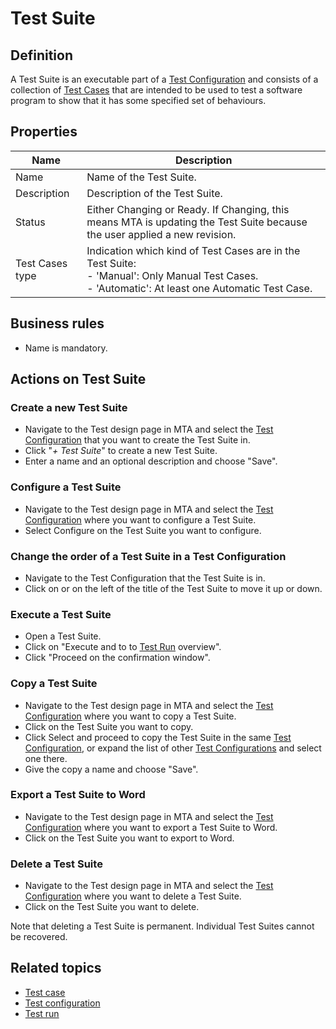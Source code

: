 # Test Suite 

## Definition

A Test Suite is an executable part of a [Test Configuration](test-configuration) and consists of a collection of [Test Cases](test-case) that are intended to be used to test a software program to show that it has some specified set of behaviours.

## Properties
| Name | Description |
| ----------- | ----------- |
| Name | Name of the Test Suite. | 
| Description | Description of the Test Suite. | 
| Status | Either Changing or Ready. If Changing, this means MTA is updating the Test Suite because the user applied a new revision. | 
| Test Cases type | Indication which kind of Test Cases are in the Test Suite: <br /> - 'Manual': Only Manual Test Cases. <br />  - 'Automatic': At least one Automatic Test Case. | 
  
## Business rules
- Name is mandatory.

## Actions on Test Suite

### Create a new Test Suite
- Navigate to the Test design page in MTA and select the [Test Configuration](test-configuration) that you want to create the Test Suite in.
- Click "*+ Test Suite*" to create a new Test Suite.
- Enter a name and an optional description and choose "Save".

### Configure a Test Suite
- Navigate to the Test design page in MTA and select the [Test Configuration](test-configuration) where you want to configure a Test Suite.
- Select Configure on the Test Suite you want to configure.

### Change the order of a Test Suite in a Test Configuration
- Navigate to the Test Configuration that the Test Suite is in.
- Click on <i class="fas fa-arrow-up"></i> or <i class="fas fa-arrow-down"></i> on the left of the title of the Test Suite to move it up or down.

### Execute a Test Suite
- Open a Test Suite.
- Click on "Execute and to to [Test Run](test-run) overview".
- Click "Proceed on the confirmation window".

### Copy a Test Suite
- Navigate to the Test design page in MTA and select the [Test Configuration](test-configuration) where you want to copy a Test Suite.
- Click <i class="fas fa-copy"></i> on the Test Suite you want to copy.
- Click Select and proceed to copy the Test Suite in the same [Test Configuration](test-configuration), or expand the list of other [Test Configurations](test-configuration) and select one there.
- Give the copy a name and choose "Save".

### Export a Test Suite to Word
- Navigate to the Test design page in MTA and select the [Test Configuration](test-configuration) where you want to export a Test Suite to Word.
- Click <i class="fas fa-file-word"></i> on the Test Suite you want to export to Word.

### Delete a Test Suite
- Navigate to the Test design page in MTA and select the [Test Configuration](test-configuration) where you want to delete a Test Suite.
- Click <i class="fas fa-trash-alt"></i> on the Test Suite you want to delete.

Note that deleting a Test Suite is permanent. Individual Test Suites cannot be recovered.

## Related topics
- [Test case](test-case)
- [Test configuration](test-configuration)
- [Test run](test-run)
